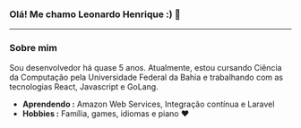 ### Olá! Me chamo Leonardo Henrique :) 👋


---------------------------------------------------------------------------------------------------------------------------------------------------------------------------------
### Sobre mim

Sou desenvolvedor há quase 5 anos. Atualmente, estou cursando Ciência da Computação pela Universidade Federal da Bahia e trabalhando com as tecnologias React, Javascript e GoLang.

-  **Aprendendo :** Amazon Web Services, Integração contínua e Laravel
-  **Hobbies :** Família, games, idiomas e piano :heart:


<!--
**Leonardo-Henrique/Leonardo-Henrique** is a ✨ _special_ ✨ repository because its `README.md` (this file) appears on your GitHub profile.

Here are some ideas to get you started:

- 🔭 I’m currently working on ...
- 🌱 I’m currently learning ...
- 👯 I’m looking to collaborate on ...
- 🤔 I’m looking for help with ...
- 💬 Ask me about ...
- 📫 How to reach me: ...
- 😄 Pronouns: ...
- ⚡ Fun fact: ...
-->
